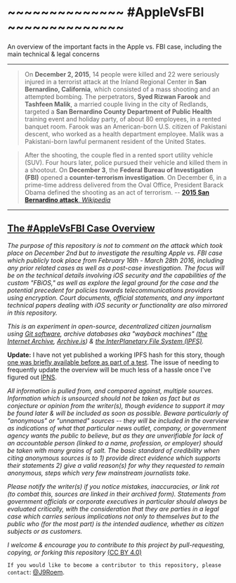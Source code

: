 # ~~~~~~~~~~~~~~ #AppleVsFBI ~~~~~~~~~~~~~~
An overview of the important facts in the Apple vs. FBI case, including the main technical &amp; legal concerns
***
> On **December 2, 2015**, 14 people were killed and 22 were seriously injured in a terrorist attack at the Inland Regional Center in **San Bernardino, California**, which consisted of a mass shooting and an attempted bombing. The perpetrators, **Syed Rizwan Farook** and **Tashfeen Malik**, a married couple living in the city of Redlands, targeted a **San Bernardino County Department of Public Health** training event and holiday party, of about 80 employees, in a rented banquet room. Farook was an American-born U.S. citizen of Pakistani descent, who worked as a health department employee. Malik was a Pakistani-born lawful permanent resident of the United States.

> After the shooting, the couple fled in a rented sport utility vehicle (SUV). Four hours later, police pursued their vehicle and killed them in a shootout. On **December 3**, the **Federal Bureau of Investigation (FBI)** opened a **counter-terrorism investigation**. On December 6, in a prime-time address delivered from the Oval Office, President Barack Obama defined the shooting as an act of terrorism. -- [**2015 San Bernardino attack**, *Wikipedia*](https://en.wikipedia.org/wiki/2015_San_Bernardino_attack)

***
## [**The #AppleVsFBI Case Overview**](https://github.com/Enegnei/AppleVsFBI/blob/master/AppleVsFBI.md)

*The purpose of this repository is not to comment on the attack which took place on December 2nd but to investigate the resulting Apple vs. FBI case which publicly took place from February 16th - March 28th 2016, including any prior related cases as well as a post-case investigation. The focus will be on the technical details involving iOS security and the capabilities of the custom "FBiOS," as well as explore the legal ground for the case and the potential precedent for policies towards telecommunications providers using encryption. Court documents, official statements, and any important technical papers dealing with iOS security or functionality are also mirrored in this repository.*

*This is an experiment in open-source, decentralized citizen journalism using [Git software](https://git-scm.com/), archive databases aka "wayback machines" ([the Internet Archive](https://archive.org/about/), [Archive.is](https://archive.is/)) & [the InterPlanetary File System (IPFS)](https://github.com/ipfs/ipfs).* 

**Update:** I have not yet published a working IPFS hash for this story, though [one was briefly available before as part of a test](https://youtu.be/T5RxVko1LDk). The issue of needing to frequently update the overview will be much less of a hassle once I've figured out [IPNS](http://blog.neocities.org/its-time-for-the-permanent-web.html).

*All information is pulled from, and compared against, multiple sources. Information which is unsourced should not be taken as fact but as conjecture or opinion from the writer(s), though evidence to support it may be found later & will be included as soon as possible. Beware particularly of "anonymous" or "unnamed" sources -- they will be included in the overview as indications of what that particular news outlet, company, or government agency wants the public to believe, but as they are unverifiable for lack of an accountable person (linked to a name, profession, or employer) should be taken with many grains of salt. The basic standard of credibility when citing anonymous sources is to 1) provide direct evidence which supports their statements 2) give a valid reason(s) for why they requested to remain anonymous, steps which very few mainstream journalists take.*

*Please notify the writer(s) if you notice mistakes, inaccuracies, or link rot (to combat this, sources are linked in their archived form). Statements from government officials or corporate executives in particular should always be evaluated critically, with the consideration that they are parties in a legal case which carries serious implications not only to themselves but to the public who (for the most part) is the intended audience, whether as citizen subjects or as customers.*

*I welcome & encourage you to contribute to this project by pull-requesting, copying, or forking this repository* [(CC BY 4.0)](https://creativecommons.org/licenses/by/4.0/)

`If you would like to become a contributor to this repository, please contact`: [@J9Roem](https://keybase.io/j9roem).
